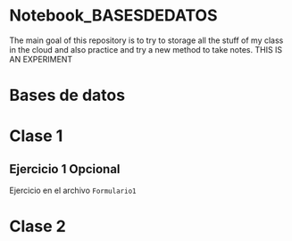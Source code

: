 # Notebook_BASESDEDATOS
The main goal of this repository is to try to storage all the stuff of my class in the cloud and also practice and try a new method to take notes. THIS IS AN EXPERIMENT
# Bases de datos
Clase 1
==
Ejercicio 1 Opcional
--------------------
Ejercicio en el archivo `Formulario1`  

Clase 2
==
